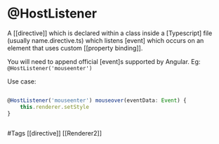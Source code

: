 # @HostListener
A [[directive]] which is declared within a class inside a [Typescript] file (usually name.directive.ts) which listens [event] which occurs on an element that uses custom [[property binding]].

You will need to append official [event]s supported by Angular.
Eg: `@HostListener('mouseenter')`

Use case:

```typescript

@HostListener('mouseenter') mouseover(eventData: Event) {
	this.renderer.setStyle
}



```

#Tags 
[[directive]]
[[Renderer2]]